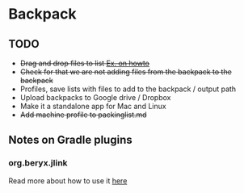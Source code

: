 # Backpack

## TODO

* ~~Drag and drop files to list [Ex. on howto](https://stackoverflow.com/questions/32534113/javafx-drag-and-drop-a-file-into-a-program)~~
* ~~Check for that we are not adding files from the backpack to the backpack~~
* Profiles, save lists with files to add to the backpack / output path
* Upload backpacks to Google drive / Dropbox
* Make it a standalone app for Mac and Linux
* ~~Add machine profile to packinglist.md~~

## Notes on Gradle plugins

### org.beryx.jlink

Read more about how to use it [here](https://badass-jlink-plugin.beryx.org/releases/latest/)
